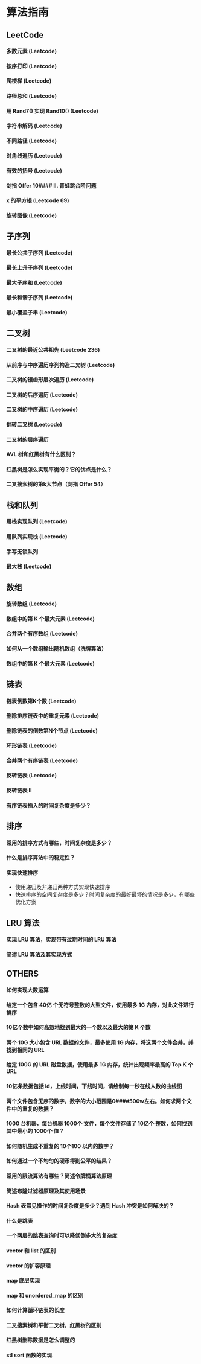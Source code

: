 # 算法指南

## LeetCode

#### 多数元素 (Leetcode)

#### 按序打印 (Leetcode)

#### 爬楼梯 (Leetcode)

#### 路径总和 (Leetcode)

#### 用 Rand7() 实现 Rand10() (Leetcode)

#### 字符串解码 (Leetcode)

#### 不同路径 (Leetcode)

#### 对角线遍历 (Leetcode)

#### 有效的括号 (Leetcode)

#### 剑指 Offer 10#### II. 青蛙跳台阶问题

#### x 的平方根 (Leetcode 69)

#### 旋转图像 (Leetcode)

## 子序列

#### 最长公共子序列 (Leetcode)

#### 最长上升子序列 (Leetcode)

#### 最大子序和 (Leetcode)

#### 最长和谐子序列 (Leetcode)

#### 最小覆盖子串 (Leetcode)

## 二叉树

#### 二叉树的最近公共祖先 (Leetcode 236)

#### 从前序与中序遍历序列构造二叉树 (Leetcode)

#### 二叉树的锯齿形层次遍历 (Leetcode)

#### 二叉树的后序遍历 (Leetcode)

#### 二叉树的中序遍历 (Leetcode)

#### 翻转二叉树 (Leetcode)

#### 二叉树的层序遍历

#### AVL 树和红黑树有什么区别？

#### 红黑树是怎么实现平衡的？它的优点是什么？

#### 二叉搜索树的第k大节点（剑指 Offer 54）

## 栈和队列

#### 用栈实现队列 (Leetcode)

#### 用队列实现栈 (Leetcode)

#### 手写无锁队列

#### 最大栈 (Leetcode)

## 数组

#### 旋转数组 (Leetcode)

#### 数组中的第 K 个最大元素 (Leetcode)

#### 合并两个有序数组 (Leetcode)

#### 如何从一个数组输出随机数组（洗牌算法）

#### 数组中的第 K 个最大元素 (Leetcode)

## 链表

#### 链表倒数第K个数 (Leetcode)

#### 删除排序链表中的重复元素 (Leetcode)

#### 删除链表的倒数第N个节点 (Leetcode)

#### 环形链表 (Leetcode)

#### 合并两个有序链表 (Leetcode)

#### 反转链表 (Leetcode)

#### 反转链表 II

#### 有序链表插入的时间复杂度是多少？

## 排序

#### 常用的排序方式有哪些，时间复杂度是多少？

#### 什么是排序算法中的稳定性？

#### 实现快速排序

* 使用递归及非递归两种方式实现快速排序
* 快速排序的空间复杂度是多少？时间复杂度的最好最坏的情况是多少，有哪些优化方案

## LRU 算法

#### 实现 LRU 算法，实现带有过期时间的 LRU 算法

#### 简述 LRU 算法及其实现方式

## OTHERS

#### 如何实现大数运算

#### 给定一个包含 40亿 个无符号整数的大型文件，使用最多 1G 内存，对此文件进行排序

#### 10亿个数中如何高效地找到最大的一个数以及最大的第 K 个数

#### 两个 10G 大小包含 URL 数据的文件，最多使用 1G 内存，将这两个文件合并，并找到相同的 URL

#### 给定 100G 的 URL 磁盘数据，使用最多 1G 内存，统计出现频率最高的 Top K 个 URL

#### 10亿条数据包括 id，上线时间，下线时间，请绘制每一秒在线人数的曲线图

#### 两个文件包含无序的数字，数字的大小范围是0####500w左右。如何求两个文件中的重复的数据？

#### 1000 台机器，每台机器 1000个 文件，每个文件存储了 10亿个 整数，如何找到其中最小的 1000个 值？

#### 如何随机生成不重复的 10个100 以内的数字？

#### 如何通过一个不均匀的硬币得到公平的结果？

#### 常用的限流算法有哪些？简述令牌桶算法原理

#### 简述布隆过滤器原理及其使用场景

#### Hash 表常见操作的时间复杂度是多少？遇到 Hash 冲突是如何解决的？

#### 什么是跳表

#### 一个两层的跳表查询时可以降低倒多大的复杂度

#### vector 和 list 的区别

#### vector 的扩容原理

#### map 底层实现

#### map 和 unordered_map 的区别

#### 如何计算循环链表的长度

#### 二叉搜索树和平衡二叉树，红黑树的区别

#### 红黑树删除数据是怎么调整的

#### stl sort 函数的实现

  
